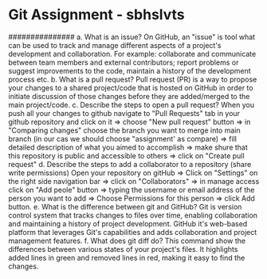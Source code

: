 # Git Assignment - sbhslvts
###############
a. What is an issue?
On GitHub, an "issue" is tool what can be used to track and manage different aspects of a project's development and collaboration. For example: collaborate and communicate between team members and external contributors; report problems or suggest improvements to the code, maintain a history of the development process etc.
b. What is a pull request?
Pull request (PR) is a way to propose your changes to a shared project/code that is hosted on GitHub in order to initiate discussion of those changes before they are added/merged to the main project/code.
c. Describe the steps to open a pull request?
When you push all your changes to github navigate to "Pull Requests" tab in your github repository and click on it => choose "New pull request" button => in "Comparing changes" choose the branch you want to merge into main branch (in our cas we should choose "assignment' as compare) => fill detailed description of what you aimed to accomplish => make shure that this repository is public and accessible to others => click on "Create pull request"
d. Describe the steps to add a collaborator to a repository (share write permissions)
Open your repository on gitHub => Click on "Settings" on the right side navigation bar => click on "Collaborators" => in manage access click on "Add peole" button => typing the username or email address of the person you want to add => Choose Permissions for this person => click Add button.
e. What is the difference between git and GitHub?
Git is version control system that tracks changes to files over time, enabling collaboration and maintaining a history of project development. GitHub it's web-based platform that leverages Git's capabilities and adds collaboration and project management features.
f. What does git diff do?
This command show the differences between various states of your project's files. It highlights added lines in green and removed lines in red, making it easy to find the changes.